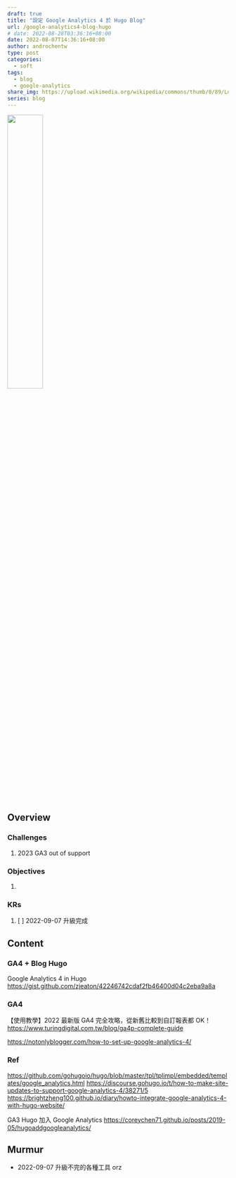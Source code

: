 ```yaml
---
draft: true
title: "設定 Google Analytics 4 於 Hugo Blog"
url: /google-analytics4-blog-hugo
# date: 2022-08-28T03:36:16+08:00
date: 2022-08-07T14:36:16+08:00
author: androchentw
type: post
categories:
  - soft
tags:
  - blog
  - google-analytics
share_img: https://upload.wikimedia.org/wikipedia/commons/thumb/8/89/Logo_Google_Analytics.svg/1200px-Logo_Google_Analytics.svg.png
series: blog
---
```


<img style="width:40%;" src="https://upload.wikimedia.org/wikipedia/commons/thumb/8/89/Logo_Google_Analytics.svg/1200px-Logo_Google_Analytics.svg.png">

## Overview

### Challenges

1. 2023 GA3 out of support

### Objectives

1.

### KRs

1. [ ] 2022-09-07 升級完成

<!--more-->

## Content

### GA4 + Blog Hugo

  Google Analytics 4 in Hugo
  <https://gist.github.com/zjeaton/42246742cdaf2fb46400d04c2eba9a8a>

### GA4

  【使用教學】2022 最新版 GA4 完全攻略，從新舊比較到自訂報表都 OK！
  <https://www.turingdigital.com.tw/blog/ga4p-complete-guide>

  <https://notonlyblogger.com/how-to-set-up-google-analytics-4/>

### Ref

  <https://github.com/gohugoio/hugo/blob/master/tpl/tplimpl/embedded/templates/google_analytics.html>
  <https://discourse.gohugo.io/t/how-to-make-site-updates-to-support-google-analytics-4/38271/5>
  <https://brightzheng100.github.io/diary/howto-integrate-google-analytics-4-with-hugo-website/>

GA3
Hugo 加入 Google Analytics
  <https://coreychen71.github.io/posts/2019-05/hugoaddgoogleanalytics/>

## Murmur

* 2022-09-07 升級不完的各種工具 orz
